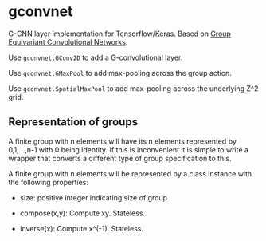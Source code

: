# gconvnet
G-CNN layer implementation for Tensorflow/Keras. Based on [Group Equivariant Convolutional Networks](https://arxiv.org/abs/1602.07576).

Use `gconvnet.GConv2D` to add a G-convolutional layer.

Use `gconvnet.GMaxPool` to add max-pooling across the group action.

Use `gconvnet.SpatialMaxPool` to add max-pooling across the underlying Z^2 grid.

## Representation of groups

A finite group with n elements will have its n elements represented by 0,1,...,n-1 with 0 being identity. If this is inconvenient
it is simple to write a wrapper that converts a different type of group specification to this.

A finite group with n elements will be represented by a class instance with the following properties:

- size: positive integer indicating size of group

- compose(x,y): Compute xy. Stateless.

- inverse(x): Compute x^(-1). Stateless.

